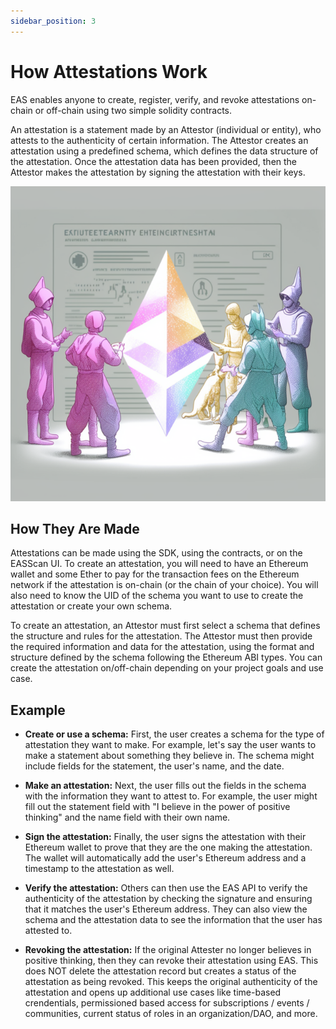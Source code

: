 ```yaml
---
sidebar_position: 3
---
```


# How Attestations Work
EAS enables anyone to create, register, verify, and revoke attestations on-chain or off-chain using two simple solidity contracts.

An attestation is a statement made by an Attestor (individual or entity), who attests to the authenticity of certain information. The Attestor creates an attestation using a predefined schema, which defines the data structure of the attestation. Once the attestation data has been provided, then the Attestor makes the attestation by signing the attestation with their keys. 

![Types of Attestations](./img/types-of-attestations.png)

## How They Are Made
Attestations can be made using the SDK, using the contracts, or on the EASScan UI. To create an attestation, you will need to have an Ethereum wallet and some Ether to pay for the transaction fees on the Ethereum network if the attestation is on-chain (or the chain of your choice). You will also need to know the UID of the schema you want to use to create the attestation or create your own schema.

To create an attestation, an Attestor must first select a schema that defines the structure and rules for the attestation. The Attestor must then provide the required information and data for the attestation, using the format and structure defined by the schema following the Ethereum ABI types. You can create the attestation on/off-chain depending on your project goals and use case. 

## Example
- **Create or use a schema:** First, the user creates a schema for the type of attestation they want to make. For example, let's say the user wants to make a statement about something they believe in. The schema might include fields for the statement, the user's name, and the date.

- **Make an attestation:** Next, the user fills out the fields in the schema with the information they want to attest to. For example, the user might fill out the statement field with "I believe in the power of positive thinking" and the name field with their own name.

- **Sign the attestation:** Finally, the user signs the attestation with their Ethereum wallet to prove that they are the one making the attestation. The wallet will automatically add the user's Ethereum address and a timestamp to the attestation as well.

- **Verify the attestation:** Others can then use the EAS API to verify the authenticity of the attestation by checking the signature and ensuring that it matches the user's Ethereum address. They can also view the schema and the attestation data to see the information that the user has attested to.

- **Revoking the attestation:** If the original Attester no longer believes in positive thinking, then they can revoke their attestation using EAS. This does NOT delete the attestation record but creates a status of the attestation as being revoked. This keeps the original authenticity of the attestation and opens up additional use cases like time-based crendentials, permissioned based access for subscriptions / events / communities, current status of roles in an organization/DAO, and more.
